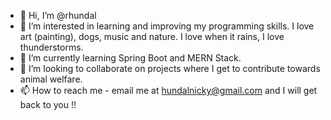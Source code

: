 - 👋 Hi, I’m @rhundal
- 👀 I’m interested in learning and improving my programming skills. I love art (painting), dogs, music and nature. I love when it rains, I love thunderstorms.
- 🌱 I’m currently learning Spring Boot and MERN Stack. 
- 💞️ I’m looking to collaborate on projects where I get to contribute towards animal welfare. 
- 📫 How to reach me - email me at hundalnicky@gmail.com and I will get back to you !!

<!---
rhundal/rhundal is a ✨ special ✨ repository because its `README.md` (this file) appears on your GitHub profile.
You can click the Preview link to take a look at your changes.
--->
